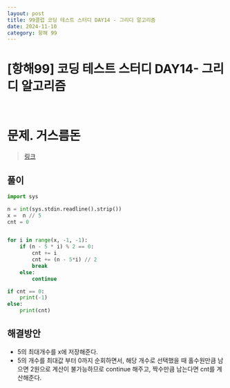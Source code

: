 ```yaml
---
layout: post
title: 99클럽 코딩 테스트 스터디 DAY14 - 그리디 알고리즘
date: 2024-11-10
category: 항해 99 
---
```


# [항해99] 코딩 테스트 스터디 DAY14- 그리디 알고리즘

<br>

# 문제. 거스름돈
> [링크](https://www.acmicpc.net/problem/14916)



## 풀이

```python
import sys

n = int(sys.stdin.readline().strip())
x =  n // 5
cnt = 0


for i in range(x, -1, -1):
    if (n - 5 * i) % 2 == 0:
        cnt += i
        cnt += (n - 5*i) // 2
        break
    else:
        continue

if cnt == 0:
    print(-1)
else:
    print(cnt)
```

## 해결방안
- 5의 최대개수를 x에 저장해준다. 
- 5의 개수를 최대값 부터 0까지 순회하면서, 해당 개수로 선택했을 때 홀수원만큼 남으면 2원으로 계산이 불가능하므로 continue 해주고, 짝수만큼 남는다면 cnt를 계산해준다.

